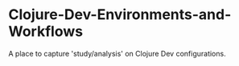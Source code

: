 # Clojure-Dev-Environments-and-Workflows
A place to capture 'study/analysis' on Clojure Dev configurations.

